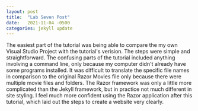 ```yaml
---
layout: post
title:  "Lab Seven Post"
date:   2021-11-04 -0500
categories: jekyll update
---
```



The easiest part of the tutorial was being able to compare the my own Visual Studio Project with the tutorial's verision. The steps were simple and straightforward. The confusing parts of the tutorial included anything involving a command line, only because my computer didn't already have some programs installed. It was difficult to translate the specific file names in comparison to the original Razor Movies file only because there were multiple movie files and folders. The Razor framework was only a little more complicated than the Jekyll framework, but in practice not much different in site styling. I feel much more confident using the Razor application after this tutorial, which laid out the steps to create a website very clearly.
